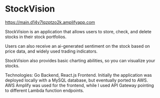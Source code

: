 # StockVision

https://main.d14v7lqzptzo2k.amplifyapp.com

StockVision is an application that allows users to store, check, and delete stocks in their stock portfolios.

Users can also receive an ai-generated sentiment on the stock based on price data, and widely used trading indicators.

StockVision also provides basic charting abilities, so you can visualize your stocks.

Technologies: Go Backend, React.js Frontend. Initially the application was deployed locally with a MySQL database, but eventually ported to AWS.
AWS Amplify was used for the frontend, while I used API Gateway pointing to different Lambda function endpoints.




